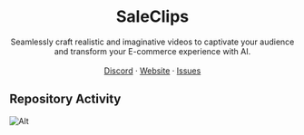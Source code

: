 <p align="center">
	<h1 align="center"><b>SaleClips</b></h1>
<p align="center">
    Seamlessly craft realistic and imaginative videos to captivate your audience and transform your E-commerce experience with AI.
    <br />
    <br />
    <a href="https://discord.gg/94yQFnjW">Discord</a>
    ·
    <a href="https://saleclips.ai">Website</a>
    ·
    <a href="https://github.com/SaleClips/saleclips/issues">Issues</a>
  </p>
</p>

## Repository Activity

![Alt](https://repobeats.axiom.co/api/embed/319f60dcd86a5871aa68f2b4179cac1244e5140c.svg "Repobeats analytics image")
